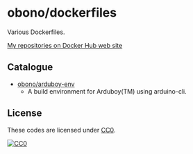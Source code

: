 # obono/dockerfiles

Various Dockerfiles.

[My repositories on Docker Hub web site](https://hub.docker.com/r/obono/)

## Catalogue

* [obono/arduboy-env](https://hub.docker.com/r/obono/arduboy-env/)
    * A build environment for Arduboy(TM) using arduino-cli.

## License

These codes are licensed under [CC0](LICENSE).

[![CC0](http://i.creativecommons.org/p/zero/1.0/88x31.png "CC0")](http://creativecommons.org/publicdomain/zero/1.0/deed.ja)
